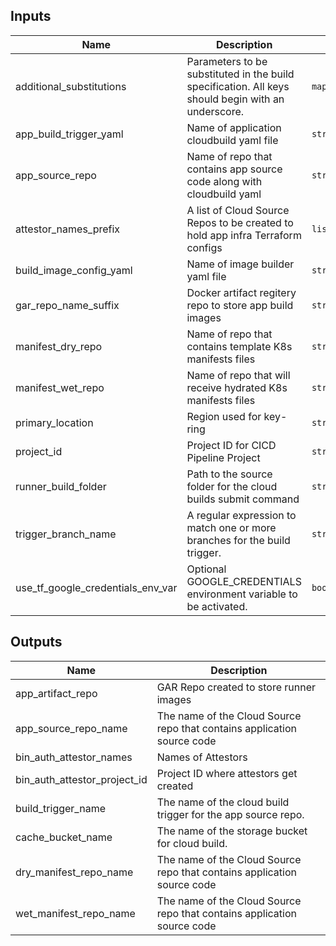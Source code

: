 <!-- BEGINNING OF PRE-COMMIT-TERRAFORM DOCS HOOK -->
## Inputs

| Name | Description | Type | Default | Required |
|------|-------------|------|---------|:--------:|
| additional\_substitutions | Parameters to be substituted in the build specification. All keys should begin with an underscore. | `map(string)` | `{}` | no |
| app\_build\_trigger\_yaml | Name of application cloudbuild yaml file | `string` | n/a | yes |
| app\_source\_repo | Name of repo that contains app source code along with cloudbuild yaml | `string` | n/a | yes |
| attestor\_names\_prefix | A list of Cloud Source Repos to be created to hold app infra Terraform configs | `list(string)` | n/a | yes |
| build\_image\_config\_yaml | Name of image builder yaml file | `string` | n/a | yes |
| gar\_repo\_name\_suffix | Docker artifact regitery repo to store app build images | `string` | n/a | yes |
| manifest\_dry\_repo | Name of repo that contains template K8s manifests files | `string` | n/a | yes |
| manifest\_wet\_repo | Name of repo that will receive hydrated K8s manifests files | `string` | n/a | yes |
| primary\_location | Region used for key-ring | `string` | n/a | yes |
| project\_id | Project ID for CICD Pipeline Project | `string` | n/a | yes |
| runner\_build\_folder | Path to the source folder for the cloud builds submit command | `string` | n/a | yes |
| trigger\_branch\_name | A regular expression to match one or more branches for the build trigger. | `string` | n/a | yes |
| use\_tf\_google\_credentials\_env\_var | Optional GOOGLE\_CREDENTIALS environment variable to be activated. | `bool` | `false` | no |

## Outputs

| Name | Description |
|------|-------------|
| app\_artifact\_repo | GAR Repo created to store runner images |
| app\_source\_repo\_name | The name of the Cloud Source repo that contains application source code |
| bin\_auth\_attestor\_names | Names of Attestors |
| bin\_auth\_attestor\_project\_id | Project ID where attestors get created |
| build\_trigger\_name | The name of the cloud build trigger for the app source repo. |
| cache\_bucket\_name | The name of the storage bucket for cloud build. |
| dry\_manifest\_repo\_name | The name of the Cloud Source repo that contains application source code |
| wet\_manifest\_repo\_name | The name of the Cloud Source repo that contains application source code |

<!-- END OF PRE-COMMIT-TERRAFORM DOCS HOOK -->
